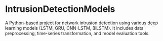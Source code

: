 # IntrusionDetectionModels
A Python-based project for network intrusion detection using various deep learning models (LSTM, GRU, CNN-LSTM, BiLSTM). It includes data preprocessing, time-series transformation, and model evaluation tools.
